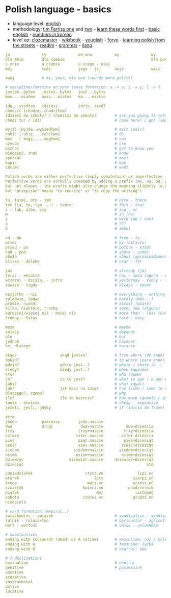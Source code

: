 # Polish language - basics

- language level: [english](https://englishtests.online/)
- methodology: [tim Ferriss one](https://tim.blog/2009/01/20/learning-language/) and [two](https://tim.blog/2014/03/21/how-to-learn-a-foreign-language-2/) - [learn these words first](https://learnthesewordsfirst.com/) - [basic english](http://ogden.basic-english.org) - [numbers in korean](https://www.ryanestrada.com/countingkorean/index.html)
- level up: [clozemaster](https://www.clozemaster.com/l/pol-eng) - [wikibook](https://en.wikibooks.org/wiki/Polish) - [youglish](https://youglish.com/polish) - [forvo](https://forvo.com/languages-pronunciations/pl/) - [learning polish from the streets](https://www.youtube.com/playlist?list=PLA5UIoabheFN7GIhcfUGQT2S5_U5sWnhK) - [readini](https://readini.com) - [grammar](https://mowicpopolsku.com/polish-grammar/cases/locative) - [ilang](https://ilang.io)

<!--
- Don’t waste time on more than learning more than a handful of conjugations for primarily first-person singular (I) and second-person singular (you) in the past, present, and future tenses, along with common phrases that illustrate them. Throw in a few auxilaries (to want to V, to need to V, to like to V, etc.) Make it your goal to screw up as often as possible in uncontrolled environments. Explicitly ask friends to correct you and reward them with thanks and praise when they catch you spouting nonsense, particularly the small understandable mistakes. !!! Before you invest (or waste) hundreds and thousands of hours on a language, you should deconstruct it. !!! learn language: films, manga, phrasebook, dictionary, flashcards. Consider a new language like a new sport. analogy. advantages and train. learn conjugations for “helping” verbs like “to want,” “to need,” “to have to,” “should,” etc. In Spanish and many others, this allows you to express yourself with “I need/want/must/should” + the infinite of any verb. Learning the variations of a half dozen verbs gives you access to all verbs. This doesn’t help when someone else is speaking, but it does help get the training wheels off self-expression as quickly as possible.
- The apple is red. It is John’s apple. I give John the apple. I give John the apple. We give him the apple. He gives it to John. She gives it to him. I must give it to him. I want to give it to her.
-->

```yaml
ja              ty              on-ona          my              wy              oni             
dla mnie        dla ciebie                                      dla państwa                     # for me/you
u mnie          u ciebie        u niego - niej                                                  # at you
mój             twój            jego - jej      nasz            wasz            ich             # mine / yours / his ()

swój            # my, your, his own (sounds more polish)

# masculine/feminine on past tense formation: e -> a; i -> y; l -> ł
jestem..byłem   jesteś..byłeś   jest...był+a                                    są.....byli     # być (be)
mam....miałem   masz...miałeś   ma....miał+a                                    mają..mieli     # mieć (have)

idę...szedłem   idziesz         idzie..szedł                                    idą....szli     # iść (go specific)
chodzić [chodzę..chodziłem]                                                                     # go non-specific
idziesz do szkoły? / chodzisz do szkoły?        # are you going to school? / do you go to school?
chodź tu! / idź!                                # come here! / go! (imperativo)

wyjść [wyjdę..wyszedłem]                        # exit (sair)
robić [robię....robiłem]                        # do
móc   [ mogę.....mogłem]                        # can
używać                                          # use
poznać                                          # get to know you
wiedzieć, znać                                  # know
spotkać                                         # meet
kupić                                           # buy
chcieć                                          # want

Polish verbs are either perfective (imply completion) or imperfective (imply ongoing action with no sense of completion).
Perfective verbs are normally created by adding a prefix (do, na, od, po, prze, przy, s, u, wy, z, za) to an imperfective verb,
but not always - the prefix might also change the meaning slightly (e.g. "pisać" means "to write" and "napisać" "to have written",
but "przepisać" means "to rewrite" or "to copy the writing")

tu, tutaj, oto - tam                            # here - there
ten (ta, to, tym ...) - tamten                  # this - that
i - lub, albo, czy                              # and - or
w                                               # in (na)
z                                               # with (de / com)
a                                               # ???
o                                               # about

od - do                                         # from - to
przez                                           # by (através)
przed - po                                      # before - after
nad - pod                                       # above - under
około                                           # about (aproximadamente)
blisko - daleko                                 # near - far

już                                             # already (já)
teraz - wkrótce                                 # now - soon (agora - em breve)
wczoraj - dzisiaj - jutro                       # yesterday - today - tomorrow
zawsze - nigdy                                  # always - never

wszystko - nic                                  # everything - nothing
zaledwie, ledwo                                 # barely (mal...)
prawie, niemal                                  # almost (quase)
kilka, niektóre, trochę                         # some, few (alguns)
bardziej/więcej niż - mniej niż                 # more than - less than
trudny - łatwy                                  # hard - easy

może                                            # maybe
zależy                                          # depends
ale                                             # but
jednak                                          # however
bo, dlatego                                     # because

skąd?                   skąd jesteś?            # from where (de onde)
dokąd?                                          # to where (para onde)
gdzie?                  gdzie jest..?           # where / where is ..
kiedy?                  kiedy jest..?           # when (quando)
kto?                                            # who (quem)
co?                     co to jest?             # what (o que / o que é isto)
jaki?                                           # what (qual)
jak?                    jak masz na imię?       # how (como / como te chamas)
dlaczego?, czemu?                               # why
ile?                    ile to kostuje?         # how much (quanto / quanto custa)
tanie - droższe                                 # cheap - expensive
jeżeli, jeśli, gdyby                            # if (inicio da frase)

zero
jeden           pierwszy        jede.nascie
dwa             drugi            dwa+nascie          dwa+dzieścia           dwieście *
trzy                            trzy+nascie         trzy+dzieścia           trzy+sta 
cztery                         czter.nascie        czter.dzieścia         cztery+sta **
pięć                            pięt.nascie         pięć+dziesiąt           pięć+set *
sześć                           szes.nascie        sześć+dziesiąt           szećś.et ** 
siedem                        siedem+nascie       siedem+dziesiąt         siedem+set
osiem                          osiem+nascie        osiem+dziesiąt          osiem+set
dziewięc                    dziewięt.nascie     dziewięć+dziesiąt       dziewięć+set *
dziesięc                                                      sto             tysiąc

poniedziałek                       stycz.eń               lipi.ec             wiosna
wtorek                                 luty             sierpi.eń               lato
środa                               marz.ec             wrzesi.eń             jesień
czwartek                          kwieci.eń           październik               zima
piątek                                  maj              listopad
sobota                            czerwi.ec             grudzi.eń
niedziela

# word formation (empiric..)
związkowiec - związek                           # syndicalist - syndicAT
rolnik - rolnic+two                             # agricultor - agricultURE
wart - wartość                                  # value - valueNESS

# substantives
ending with consonant (dead) or A (alive)       # masculine: nóż / kolega
ending with A                                   # feminine: łyżka
ending with O                                   # neutral: oko

# 7 declinations
nominative                                      # neutral
genitive                                        # possession
vocative
acusative
instrumental
dative
locative
```